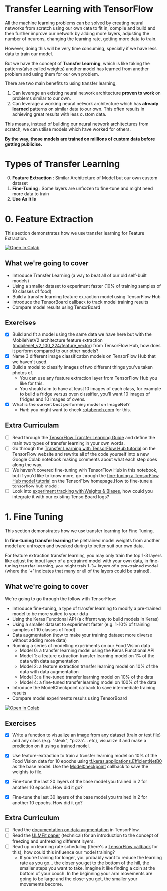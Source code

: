 # Transfer Learning with TensorFlow

All the machine learning problems can be solved by creating neural networks from scratch using our own data to fit in, compile and build and then further improve our network by adding more layers, adjusting the number of neurons, changing the learning rate, getting more data to train.

However, doing this will be very time consuming, specially if we have less data to train our model.

But we have the concept of **Transfer Learning**, which is like taking the patterns(also called weights) another model has learned from another problem and using them for our own problem.

There are two main benefits to using transfer learning,
1. Can leverage an existing neural network architecture **proven to work** on problems similar to our own.
2. Can leverage a working neural network architecture which has **already learned** patterns on similar data to our own. This often results in achieving great results with less custom data.

This means, instead of building our neural network architectures from scratch, we can utilise models which have worked for others.

**By the way, those models are trained on millions of custom data before getting publicise.**

# Types of Transfer Learning

0. **Feature Extraction** : Similar Architecture of Model but our own custom dataset
1. **Fine-Tuning** : Some layers are unfrozen to fine-tune and might need more data to train
2. **Use As It Is**

# 0. Feature Extraction

This section demonstrates how we use transfer learning for Feature Extraction.


[![Open In Colab](https://colab.research.google.com/assets/colab-badge.svg)](https://colab.research.google.com/github/SaketMunda/transfer-learning-with-tensorflow/blob/master/transfer_learning_with_tensorflow_feature_extraction.ipynb)

## What we're going to cover

- Introduce Transfer Learning (a way to beat all of our old self-built models)
- Using a smaller dataset to experiment faster (10% of training samples of 10 classes of food)
- Build a transfer learning feature extraction model using TensorFlow Hub
- Introduce the TensorBoard callback to track model training results
- Compare model results using TensorBoard

## Exercises

- [x] Build and fit a model using the same data we have here but with the MobileNetV2 architecture feature extraction ([mobilenet_v2_100_224/feature_vector](https://tfhub.dev/google/imagenet/mobilenet_v2_100_224/feature_vector/4)) from TensorFlow Hub, how does it perform compared to our other models?
- [x] Name 3 different image classification models on TensorFlow Hub that we haven't used.
- [x] Build a model to classify images of two different things you've taken photos of.
    - You can use any feature extraction layer from TensorFlow Hub you like for this.
    - You should aim to have at least 10 images of each class, for example to build a fridge versus oven classifier, you'll want 10 images of fridges and 10 images of ovens.
- [x] What is the current best performing model on ImageNet?
  - *Hint*: you might want to check [sotabench.com](https://www.sotabench.com/) for this.
  
## Extra Curriculam

- [ ] Read through the [TensorFlow Transfer Learning Guide](https://www.tensorflow.org/tutorials/images/transfer_learning) and define the main two types of transfer learning in your own words.
- [ ] Go through the [Transfer Learning with TensorFlow Hub tutorial](https://www.tensorflow.org/tutorials/images/transfer_learning_with_hub) on the TensorFlow website and rewrite all of the code yourself into a new Google Colab notebook making comments about what each step does along the way.
- [ ] We haven't covered fine-tuning with TensorFlow Hub in this notebook, but if you'd like to know more, go through the [fine-tuning a TensorFlow Hub model tutorial](https://www.tensorflow.org/hub/tf2_saved_model#fine-tuning) on the TensorFlow homepage.How to fine-tune a tensorflow hub model:
- [ ] Look into [experiment tracking with Weights & Biases](https://www.wandb.com/experiment-tracking), how could you integrate it with our existing TensorBoard logs?

# 1. Fine Tuning

This section demonstrates how we use transfer learning for Fine Tuning.

In **fine-tuning transfer learning** the pretrained model weights from another model are unfrozen and tweaked during to better suit our own data.

For feature extraction transfer learning, you may only train the top 1-3 layers like adjust the input layer of a pretrained model with your own data, in fine-tuning transfer learning, you might train 1-3+ layers of a pre-trained model (where the '+' indicates that many or all of the layers could be trained).

## What we're going to cover

We're going to go through the follow with TensorFlow:

- Introduce fine-tuning, a type of transfer learning to modify a pre-trained model to be more suited to your data
- Using the Keras Functional API (a differnt way to build models in Keras)
- Using a smaller dataset to experiment faster (e.g. 1-10% of training samples of 10 classes of food)
- Data augmentation (how to make your training dataset more diverse without adding more data)
- Running a series of modelling experiments on our Food Vision data
    - Model 0: a transfer learning model using the Keras Functional API
    - Model 1: a feature extraction transfer learning model on 1% of the data with data augmentation
    - Model 2: a feature extraction transfer learning model on 10% of the data with data augmentation
    - Model 3: a fine-tuned transfer learning model on 10% of the data
    - Model 4: a fine-tuned transfer learning model on 100% of the data
- Introduce the ModelCheckpoint callback to save intermediate training results
- Compare model experiments results using TensorBoard

[![Open In Colab](https://colab.research.google.com/assets/colab-badge.svg)](https://colab.research.google.com/github/SaketMunda/transfer-learning-with-tensorflow/blob/master/fine_tuning_transfer_learning_with_tensorflow.ipynb)

## Exercises

- [x] Write a function to visualize an image from any dataset (train or test file) and any class (e.g. "steak", "pizza"... etc), visualize it and make a prediction on it using a trained model.
- [x] Use feature-extraction to train a transfer learning model on 10% of the Food Vision data for 10 epochs using [tf.keras.applications.EfficientNetB0](https://www.tensorflow.org/api_docs/python/tf/keras/applications/EfficientNetB0) as the base model. Use the [ModelCheckpoint](https://www.tensorflow.org/api_docs/python/tf/keras/callbacks/ModelCheckpoint) callback to save the weights to file.
- [x] Fine-tune the last 20 layers of the base model you trained in 2 for another 10 epochs. How did it go?
- [x] Fine-tune the last 30 layers of the base model you trained in 2 for another 10 epochs. How did it go?


## Extra Curriculum

- [ ] Read the [documentation on data augmentation](https://www.tensorflow.org/tutorials/images/data_augmentation) in TensorFlow.
- [ ] Read the [ULMFit paper](https://arxiv.org/abs/1801.06146) (technical) for an introduction to the concept of freezing and unfreezing different layers.
- [ ] Read up on learning rate scheduling (there's a [TensorFlow callback](https://www.tensorflow.org/api_docs/python/tf/keras/callbacks/LearningRateScheduler) for this), how could this influence our model training?
    - If you're training for longer, you probably want to reduce the learning rate as you go... the closer you get to the bottom of the hill, the smaller steps you want to take. Imagine it like finding a coin at the bottom of your couch. In the beginning your arm movements are going to be large and the closer you get, the smaller your movements become.

